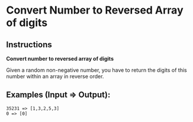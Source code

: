 # Convert Number to Reversed Array of digits

## Instructions

**Convert number to reversed array of digits**

Given a random non-negative number, you have to return the digits of this number within an array in reverse order.

## Examples (Input => Output):

```
35231 => [1,3,2,5,3]
0 => [0]
```